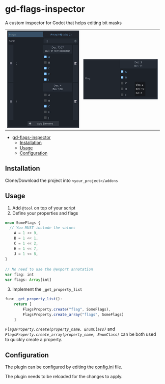 # gd-flags-inspector

A custom inspector for Godot that helps editing bit masks

|                           |                          |
|---------------------------|--------------------------|
| ![](.github/sample2.PNG)  | ![](.github/sample1.PNG) |

- [gd-flags-inspector](#gd-flags-inspector)
	- [Installation](#installation)
	- [Usage](#usage)
	- [Configuration](#configuration)

## Installation

Clone/Download the project into `<your_project>/addons`

## Usage

1. Add `@tool` on top of your script
2. Define your properties and flags

```js
enum SomeFlags {
  // You MUST include the values
	A = 1 << 0,
	B = 1 << 1,
	C = 1 << 2,
	H = 1 << 7,
	J = 1 << 8,
}

// No need to use the @export annotation
var flag: int
var flags: Array[int]
```

3. Implement the `_get_property_list`

```js
func _get_property_list():
	return [
		FlagsProperty.create("flag", SomeFlags),
		FlagsProperty.create_array("flags", SomeFlags)
	]

```

*`FlagsProperty.create(property_name, EnumClass)`* and *`FlagsProperty.create_array(property_name, EnumClass)`* can be both used to quickly create a property.

## Configuration

The plugin can be configured by editing the [config.ini](config.ini) file.

The plugin needs to be reloaded for the changes to apply.
